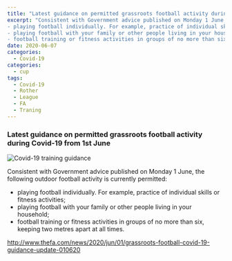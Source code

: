 ```yaml
---
title: "Latest guidance on permitted grassroots football activity during Covid-19 from 1st June"
excerpt: "Consistent with Government advice published on Monday 1 June, the following outdoor football activity is currently permitted:
- playing football individually. For example, practice of individual skills or fitness activities;
- playing football with your family or other people living in your household;
- football training or fitness activities in groups of no more than six, keeping two metres apart at all times."
date: 2020-06-07
categories:
  - Covid-19
categories:
  - cup
tags: 
  - Covid-19
  - Rother
  - League
  - FA
  - Traning
---
```


### Latest guidance on permitted grassroots football activity during Covid-19 from 1st June

![Covid-19 training guidance](https://www.rotherleague.org.uk/assets/gfx/covid-19-traning.png)

Consistent with Government advice published on Monday 1 June, the following outdoor football activity is currently permitted:
- playing football individually. For example, practice of individual skills or fitness activities;
- playing football with your family or other people living in your household;
- football training or fitness activities in groups of no more than six, keeping two metres apart at all times.


http://www.thefa.com/news/2020/jun/01/grassroots-football-covid-19-guidance-update-010620


